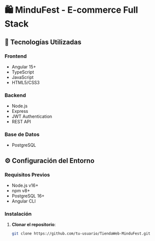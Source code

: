 # 🛍️ MinduFest - E-commerce Full Stack

## 🚀 Tecnologías Utilizadas
### Frontend
- Angular 15+
- TypeScript
- JavaScript
- HTML5/CSS3

### Backend
- Node.js
- Express
- JWT Authentication
- REST API

### Base de Datos
- PostgreSQL

## ⚙️ Configuración del Entorno

### Requisitos Previos
- Node.js v16+
- npm v8+
- PostgreSQL 16+
- Angular CLI

### Instalación

1. **Clonar el repositorio**:
   ```bash
   git clone https://github.com/tu-usuario/TiendaWeb-MinduFest.git
